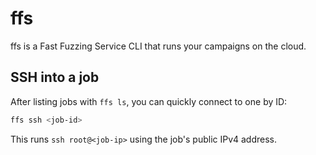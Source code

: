 # ffs

ffs is a Fast Fuzzing Service CLI that runs your campaigns on the cloud.

## SSH into a job

After listing jobs with `ffs ls`, you can quickly connect to one by ID:

```bash
ffs ssh <job-id>
```

This runs `ssh root@<job-ip>` using the job's public IPv4 address.
